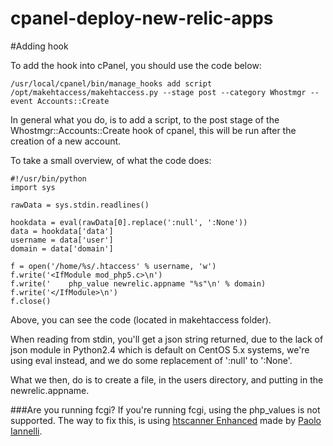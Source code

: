 cpanel-deploy-new-relic-apps
============================

#Adding hook

To add the hook into cPanel, you should use the code below:

	/usr/local/cpanel/bin/manage_hooks add script /opt/makehtaccess/makehtaccess.py --stage post --category Whostmgr --event Accounts::Create
	
In general what you do, is to add a script, to the post stage of the Whostmgr::Accounts::Create hook of cpanel, this will be run after the creation of a new account.

To take a small overview, of what the code does:

	#!/usr/bin/python
	import sys
	
	rawData = sys.stdin.readlines()
	
	hookdata = eval(rawData[0].replace(':null', ':None'))
	data = hookdata['data']
	username = data['user']
	domain = data['domain']
	
	f = open('/home/%s/.htaccess' % username, 'w')
	f.write('<IfModule mod_php5.c>\n')
	f.write('    php_value newrelic.appname "%s"\n' % domain)
	f.write('</IfModule>\n')
	f.close()
	
Above, you can see the code (located in makehtaccess folder).

When reading from stdin, you'll get a json string returned, due to the lack of json module in Python2.4 which is default on CentOS 5.x systems, we're using eval instead, and we do some replacement of ':null' to ':None'.

What we then, do is to create a file, in the users directory, and putting in the newrelic.appname.

###Are you running fcgi?
If you're running fcgi, using the php_values is not supported. The way to fix this, is using [htscanner Enhanced](https://github.com/piannelli/htscanner-enhanced) made by [Paolo Iannelli](http://www.paoloiannelli.com/).
